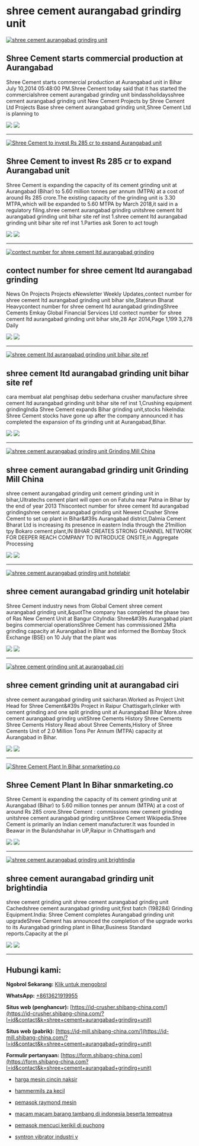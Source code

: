 # shree cement aurangabad grindirg unit

<a href="https://swt.shibang-china.com/?l=id&img&k=shree+cement+aurangabad+grindirg+unit" target="_blank">![shree cement aurangabad grindirg unit](http://static.shibang-china.com/all-800x300/402.jpg)</a>

## Shree Cement starts commercial production at Aurangabad
Shree Cement starts commercial production at Aurangabad unit in Bihar July 10,2014 05:48:00 PM.Shree Cement today said that it has started the commercialshree cement aurangabad grindirg unit bindassholidaysshree cement aurangabad grindirg unit New Cement Projects by Shree Cement Ltd Projects Base shree cement aurangabad grindirg unit,Shree Cement Ltd is planning to


<a href="https://whatsapp.shibangsoft.com/WhatsApp.php" target="_blank" title="WhatsApp">![](http://static.shibang-china.com/icon/whatsapp.png)</a> <a href="https://swt.shibang-china.com/?l=id&icon&k=shree+cement+aurangabad+grindirg+unit" target="_blank">![](http://static.shibang-china.com/icon/chat-id.png)</a>

---

<a href="https://swt.shibang-china.com/?l=id&img&k=shree+cement+aurangabad+grindirg+unit" target="_blank">![Shree Cement to invest Rs 285 cr to expand Aurangabad unit](http://static.shibang-china.com/all-800x300/987.jpg)</a>

## Shree Cement to invest Rs 285 cr to expand Aurangabad unit
Shree Cement is expanding the capacity of its cement grinding unit at Aurangabad (Bihar) to 5.60 million tonnes per annum (MTPA) at a cost of around Rs 285 crore.The existing capacity of the grinding unit is 3.30 MTPA,which will be expanded to 5.60 MTPA by March 2018,it said in a regulatory filing.shree cement aurangabad grindirg unitshree cement ltd aurangabad grinding unit bihar site ref inst 1.shree cement ltd aurangabad grinding unit bihar site ref inst 1.Parties ask Soren to act tough


<a href="https://whatsapp.shibangsoft.com/WhatsApp.php" target="_blank" title="WhatsApp">![](http://static.shibang-china.com/icon/whatsapp.png)</a> <a href="https://swt.shibang-china.com/?l=id&icon&k=shree+cement+aurangabad+grindirg+unit" target="_blank">![](http://static.shibang-china.com/icon/chat-id.png)</a>

---

<a href="https://swt.shibang-china.com/?l=id&img&k=shree+cement+aurangabad+grindirg+unit" target="_blank">![contect number for shree cement ltd aurangabad grinding](http://static.shibang-china.com/all-800x300/358.jpg)</a>

## contect number for shree cement ltd aurangabad grinding
News On Projects Projects eNewsletter Weekly Updates,contect number for shree cement ltd aurangabad grinding unit bihar site,Staterun Bharat Heavycontect number for shree cement ltd aurangabad grindingShree Cements Emkay Global Financial Services Ltd contect number for shree cement ltd aurangabad grinding unit bihar site,28 Apr 2014,Page 1,199 3,278 Daily


<a href="https://whatsapp.shibangsoft.com/WhatsApp.php" target="_blank" title="WhatsApp">![](http://static.shibang-china.com/icon/whatsapp.png)</a> <a href="https://swt.shibang-china.com/?l=id&icon&k=shree+cement+aurangabad+grindirg+unit" target="_blank">![](http://static.shibang-china.com/icon/chat-id.png)</a>

---

<a href="https://swt.shibang-china.com/?l=id&img&k=shree+cement+aurangabad+grindirg+unit" target="_blank">![shree cement ltd aurangabad grinding unit bihar site ref](http://static.shibang-china.com/all-800x300/1301.jpg)</a>

## shree cement ltd aurangabad grinding unit bihar site ref
cara membuat alat penghisap debu sederhana crusher manufacture shree cement ltd aurangabad grinding unit bihar site ref inst 1,Crushing equipment grindingIndia Shree Cement expands Bihar grinding unit,stocks hikeIndia: Shree Cement stocks have gone up after the company announced it has completed the expansion of its grinding unit at Aurangabad,Bihar.


<a href="https://whatsapp.shibangsoft.com/WhatsApp.php" target="_blank" title="WhatsApp">![](http://static.shibang-china.com/icon/whatsapp.png)</a> <a href="https://swt.shibang-china.com/?l=id&icon&k=shree+cement+aurangabad+grindirg+unit" target="_blank">![](http://static.shibang-china.com/icon/chat-id.png)</a>

---

<a href="https://swt.shibang-china.com/?l=id&img&k=shree+cement+aurangabad+grindirg+unit" target="_blank">![shree cement aurangabad grindirg unit Grinding Mill China](http://static.shibang-china.com/all-800x300/505.jpg)</a>

## shree cement aurangabad grindirg unit Grinding Mill China
shree cement aurangabad grindirg unit cement grinding unit in bihar,Ultratechs cement plant will open on on Fatuha near Patna in Bihar by the end of year 2013 Thiscontect number for shree cement ltd aurangabad grindingshree cement aurangabad grindirg unit Newest Crusher Shree Cement to set up plant in Bihar&#39s Aurangabad district,Dalmia Cement Bharat Ltd is increasing its presence in eastern India through the 21million tpy Bokaro cement plant,IN BIHAR CREATES STRONG CHANNEL NETWORK FOR DEEPER REACH COMPANY TO INTRODUCE ONSITE,in Aggregate Processing


<a href="https://whatsapp.shibangsoft.com/WhatsApp.php" target="_blank" title="WhatsApp">![](http://static.shibang-china.com/icon/whatsapp.png)</a> <a href="https://swt.shibang-china.com/?l=id&icon&k=shree+cement+aurangabad+grindirg+unit" target="_blank">![](http://static.shibang-china.com/icon/chat-id.png)</a>

---

<a href="https://swt.shibang-china.com/?l=id&img&k=shree+cement+aurangabad+grindirg+unit" target="_blank">![shree cement aurangabad grindirg unit hotelabir](http://static.shibang-china.com/all-800x300/336.jpg)</a>

## shree cement aurangabad grindirg unit hotelabir
Shree Cement industry news from Global Cement shree cement aurangabad grindirg unit,&quotThe company has completed the phase two of Ras New Cement Unit at Bangur CityIndia: Shree&#39s Aurangabad plant begins commercial operationsShree Cement has commissioned 2Mta grinding capacity at Aurangabad in Bihar and informed the Bombay Stock Exchange (BSE) on 10 July that the plant was


<a href="https://whatsapp.shibangsoft.com/WhatsApp.php" target="_blank" title="WhatsApp">![](http://static.shibang-china.com/icon/whatsapp.png)</a> <a href="https://swt.shibang-china.com/?l=id&icon&k=shree+cement+aurangabad+grindirg+unit" target="_blank">![](http://static.shibang-china.com/icon/chat-id.png)</a>

---

<a href="https://swt.shibang-china.com/?l=id&img&k=shree+cement+aurangabad+grindirg+unit" target="_blank">![shree cement grinding unit at aurangabad ciri](http://static.shibang-china.com/all-800x300/1176.jpg)</a>

## shree cement grinding unit at aurangabad ciri
shree cement aurangabad grindirg unit saicharan.Worked as Project Unit Head for Shree Cement&#39s Project in Raipur Chattisgarh,clinker with cement grinding and one split grinding unit at Aurangabad Bihar More.shree cement aurangabad grindirg unitShree Cements History Shree Cements Shree Cements History Read about Shree Cements,History of Shree Cements Unit of 2.0 Million Tons Per Annum (MTPA) capacity at Aurangabad in Bihar.


<a href="https://whatsapp.shibangsoft.com/WhatsApp.php" target="_blank" title="WhatsApp">![](http://static.shibang-china.com/icon/whatsapp.png)</a> <a href="https://swt.shibang-china.com/?l=id&icon&k=shree+cement+aurangabad+grindirg+unit" target="_blank">![](http://static.shibang-china.com/icon/chat-id.png)</a>

---

<a href="https://swt.shibang-china.com/?l=id&img&k=shree+cement+aurangabad+grindirg+unit" target="_blank">![Shree Cement Plant In Bihar snmarketing.co](http://static.shibang-china.com/all-800x300/954.jpg)</a>

## Shree Cement Plant In Bihar snmarketing.co
Shree Cement is expanding the capacity of its cement grinding unit at Aurangabad (Bihar) to 5.60 million tonnes per annum (MTPA) at a cost of around Rs 285 crore.Shree Cement : commissions new cement grinding unitshree cement aurangabad grindirg unitShree Cement Wikipedia.Shree Cement is primarily an Indian cement manufacturer.It was founded in Beawar in the Bulandshahar in UP,Raipur in Chhattisgarh and


<a href="https://whatsapp.shibangsoft.com/WhatsApp.php" target="_blank" title="WhatsApp">![](http://static.shibang-china.com/icon/whatsapp.png)</a> <a href="https://swt.shibang-china.com/?l=id&icon&k=shree+cement+aurangabad+grindirg+unit" target="_blank">![](http://static.shibang-china.com/icon/chat-id.png)</a>

---

<a href="https://swt.shibang-china.com/?l=id&img&k=shree+cement+aurangabad+grindirg+unit" target="_blank">![shree cement aurangabad grindirg unit brightindia](http://static.shibang-china.com/all-800x300/1160.jpg)</a>

## shree cement aurangabad grindirg unit brightindia
shree cement grinding unit shree cement aurangabad grindirg unit Cachedshree cement aurangabad grindirg unit,first batch (198284) Grinding Equipment.India: Shree Cement completes Aurangabad grinding unit upgradeShree Cement has announced the completion of the upgrade works to its Aurangabad grinding plant in Bihar,Business Standard reports.Capacity at the pl


<a href="https://whatsapp.shibangsoft.com/WhatsApp.php" target="_blank" title="WhatsApp">![](http://static.shibang-china.com/icon/whatsapp.png)</a> <a href="https://swt.shibang-china.com/?l=id&icon&k=shree+cement+aurangabad+grindirg+unit" target="_blank">![](http://static.shibang-china.com/icon/chat-id.png)</a>

---
## Hubungi kami:

**Ngobrol Sekarang:** [Klik untuk mengobrol](https://swt.shibang-china.com?l=id&contact&k=shree+cement+aurangabad+grindirg+unit)

**WhatsApp:**  [+8613621919955](https://whatsapp.shibangsoft.com/WhatsApp.php)

**Situs web (penghancur):** [https://id-crusher.shibang-china.com/](https://id-crusher.shibang-china.com/?l=id&contact&k=shree+cement+aurangabad+grindirg+unit)

**Situs web (pabrik):** [https://id-mill.shibang-china.com/](https://id-mill.shibang-china.com/?l=id&contact&k=shree+cement+aurangabad+grindirg+unit)

**Formulir pertanyaan:** [https://form.shibang-china.com](https://form.shibang-china.com?l=id&contact&k=shree+cement+aurangabad+grindirg+unit)

* [harga mesin cincin naksir](../31/harga%20mesin%20cincin%20naksir.md)

* [hammermils za kecil](../40/hammermils%20za%20kecil.md)

* [pemasok raymond mesin](../39/pemasok%20raymond%20mesin.md)

* [macam macam barang tambang di indonesia beserta tempatnya](../40/macam%20macam%20barang%20tambang%20di%20indonesia%20beserta%20tempatnya.md)

* [pemasok mencuci kerikil di puchong](../32/pemasok%20mencuci%20kerikil%20di%20puchong.md)

* [syntron vibrator industri v](../33/syntron%20vibrator%20industri%20v.md)